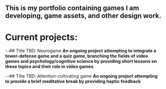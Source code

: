 ## This is my portfolio containing games I am developing, game assets, and other design work.


# Current projects:

--## Title TBD: Neurogame
**An ongoing project attempting to integrate a tower-defense game and a quiz game, branching the fields of video games and psychology/cognitive science by providing short lessons on these topics and their role in video games**

--## Title TBD: Attention-cultivating game
**An ongoing project attempting to provide a brief meditative break by providing haptic feedback**
